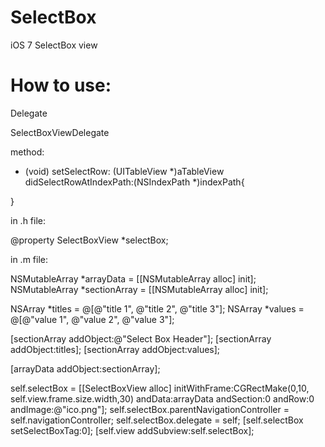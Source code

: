 SelectBox
========

iOS 7 SelectBox view

How to use:
=============================
Delegate 

SelectBoxViewDelegate

method:

- (void) setSelectRow: (UITableView *)aTableView didSelectRowAtIndexPath:(NSIndexPath *)indexPath{
    
}


in .h file:

@property SelectBoxView *selectBox;

in .m file:

NSMutableArray *arrayData = [[NSMutableArray alloc] init];
NSMutableArray *sectionArray = [[NSMutableArray alloc] init];

NSArray *titles = @[@"title 1", @"title 2", @"title 3"];
NSArray *values = @[@"value 1", @"value 2", @"value 3"];
    
[sectionArray addObject:@"Select Box Header"];
[sectionArray addObject:titles];
[sectionArray addObject:values];

    
[arrayData addObject:sectionArray];

self.selectBox = [[SelectBoxView alloc] initWithFrame:CGRectMake(0,10, self.view.frame.size.width,30) andData:arrayData andSection:0 andRow:0  andImage:@"ico.png"];
self.selectBox.parentNavigationController = self.navigationController;
self.selectBox.delegate = self;
[self.selectBox setSelectBoxTag:0];
[self.view addSubview:self.selectBox];
